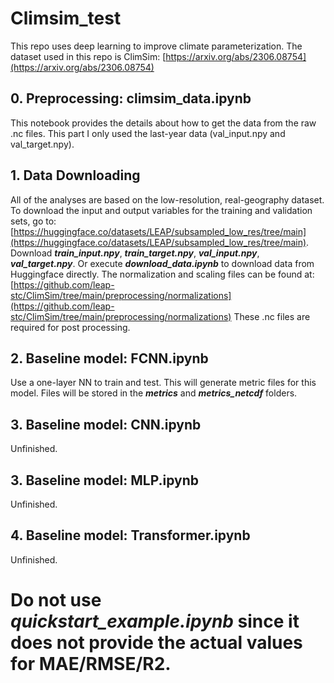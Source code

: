 # Climsim_test
This repo uses deep learning to improve climate parameterization. The dataset used in this repo is ClimSim: [https://arxiv.org/abs/2306.08754](https://arxiv.org/abs/2306.08754)

## 0. Preprocessing: climsim_data.ipynb
This notebook provides the details about how to get the data from the raw .nc files. This part I only used the last-year data (val_input.npy and val_target.npy).
## 1. Data Downloading
All of the analyses are based on the low-resolution, real-geography dataset. To download the input and output variables for the training and validation sets, go to: [https://huggingface.co/datasets/LEAP/subsampled_low_res/tree/main](https://huggingface.co/datasets/LEAP/subsampled_low_res/tree/main). Download ***train_input.npy***, ***train_target.npy***, ***val_input.npy***, ***val_target.npy***. Or execute ***download_data.ipynb*** to download data from Huggingface directly.
The normalization and scaling files can be found at: [https://github.com/leap-stc/ClimSim/tree/main/preprocessing/normalizations](https://github.com/leap-stc/ClimSim/tree/main/preprocessing/normalizations) These .nc files are required for post processing.
## 2. Baseline model: FCNN.ipynb
Use a one-layer NN to train and test. This will generate metric files for this model. Files will be stored in the ***metrics*** and ***metrics_netcdf*** folders.
## 3. Baseline model: CNN.ipynb
Unfinished.
## 3. Baseline model: MLP.ipynb
Unfinished.
## 4. Baseline model: Transformer.ipynb
Unfinished.
# Do not use ***quickstart_example.ipynb*** since it does not provide the actual values for MAE/RMSE/R2.